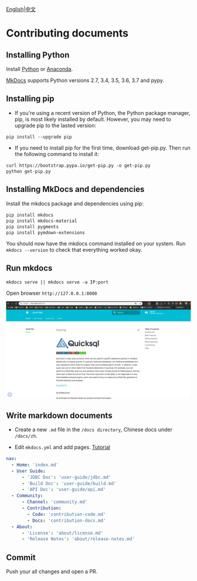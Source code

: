[English](./contribution-docs.md)|[中文](../zh/community/contribution-docs.md)

# Contributing documents

## Installing Python
Install [Python](https://www.python.org/) or [Anaconda](https://www.anaconda.com/).

[MkDocs](https://www.mkdocs.org/) supports Python versions 2.7, 3.4, 3.5, 3.6, 3.7 and pypy.

## Installing pip 
- If you're using a recent version of Python, the Python package manager, pip, 
is most likely installed by default. However, you may need to upgrade pip to the lasted version:

```
pip install --upgrade pip
```

- If you need to install pip for the first time, download get-pip.py. 
Then run the following command to install it:

```shell
curl https://bootstrap.pypa.io/get-pip.py -o get-pip.py
python get-pip.py
```

## Installing MkDocs and dependencies
Install the mkdocs package and dependencies using pip:

```shell
pip install mkdocs
pip install mkdocs-material
pip install pygments
pip install pymdown-extensions
```

You should now have the mkdocs command installed on your system. Run `mkdocs
--version` to check that everything worked okay.

## Run mkdocs
 
```shell
mkdocs serve || mkdocs serve -a IP:port
```

Open browser `http://127.0.0.1:8000`

![screenshot](../images/screenshot.png)

## Write markdown documents
- Create a new `.md` file in the `/docs directory`,
Chinese docs under `/docs/zh`.

- Edit `mkdocs.yml` and add pages.  [Tutorial](https://www.mkdocs.org/#adding-pages)

```yml
nav:
  - Home: 'index.md'
  - User Guide:
      - 'JDBC Doc': 'user-guide/jdbc.md'
      - 'Build Doc': 'user-guide/build.md'
      - 'API Doc': 'user-guide/api.md'
  - Community:
      - Channel: 'community.md'
      - Contribution:
        - Code: 'contribution-code.md'
        - Docs: 'contribution-docs.md'
  - About:
      - 'License': 'about/license.md'
      - 'Release Notes': 'about/release-notes.md'
```

## Commit

Push your all changes and open a PR. 